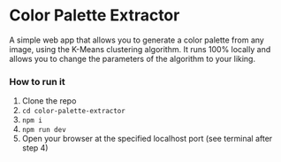 # Color Palette Extractor

A simple web app that allows you to generate a color palette from any image, using the K-Means clustering algorithm. It runs 100% locally and allows you to change the parameters of the algorithm to your liking.

### How to run it

1. Clone the repo
2. `cd color-palette-extractor`
3. `npm i`
4. `npm run dev`
5. Open your browser at the specified localhost port (see terminal after step 4)
